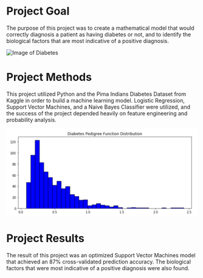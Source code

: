 # Project Goal
The purpose of this project was to create a mathematical model that would correctly diagnosis a patient as having diabetes or not, and to identify the biological factors that are most indicative of a positive diagnosis.

![Image of Diabetes]()

# Project Methods
This project utilized Python and the Pima Indians Diabetes Dataset from Kaggle in order to build a machine learning model. Logistic Regression, Support Vector Machines, and a Naive Bayes Classifier were utilized, and the success of the project depended heavily on feature engineering and probability analysis.

![Diabetes Pedigree Function Histogram](https://github.com/Lacovaramichael/Diabetes-Detection/blob/main/images/Diabetes%20Histogram.PNG)

# Project Results
The result of this project was an optimized Support Vector Machines model that achieved an 87% cross-validated prediction accuracy. The biological factors that were most indicative of a positive diagnosis were also found.
